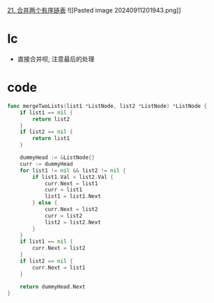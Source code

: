 [21. 合并两个有序链表](https://leetcode.cn/problems/merge-two-sorted-lists/)
![[Pasted image 20240911201943.png]]

# lc
- 直接合并呗, 注意最后的处理


# code
```go
func mergeTwoLists(list1 *ListNode, list2 *ListNode) *ListNode {
	if list1 == nil {
		return list2
	}
	if list2 == nil {
		return list1
	}

	dummyHead := &ListNode{}
	curr := dummyHead
	for list1 != nil && list2 != nil {
		if list1.Val < list2.Val {
			curr.Next = list1
			curr = list1
			list1 = list1.Next
		} else {
			curr.Next = list2
			curr = list2
			list2 = list2.Next
		}
	} 
	if list1 == nil {
		curr.Next = list2
	}
	if list2 == nil {
		curr.Next = list1
	}

	return dummyHead.Next
}
```